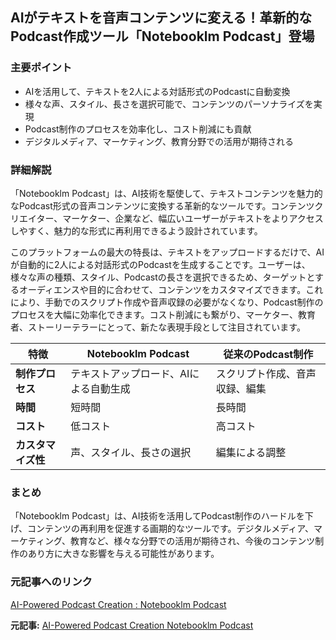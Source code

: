 ## AIがテキストを音声コンテンツに変える！革新的なPodcast作成ツール「Notebooklm Podcast」登場

### 主要ポイント

* AIを活用して、テキストを2人による対話形式のPodcastに自動変換
* 様々な声、スタイル、長さを選択可能で、コンテンツのパーソナライズを実現
* Podcast制作のプロセスを効率化し、コスト削減にも貢献
* デジタルメディア、マーケティング、教育分野での活用が期待される

### 詳細解説

「Notebooklm Podcast」は、AI技術を駆使して、テキストコンテンツを魅力的なPodcast形式の音声コンテンツに変換する革新的なツールです。コンテンツクリエイター、マーケター、企業など、幅広いユーザーがテキストをよりアクセスしやすく、魅力的な形式に再利用できるよう設計されています。

このプラットフォームの最大の特長は、テキストをアップロードするだけで、AIが自動的に2人による対話形式のPodcastを生成することです。ユーザーは、様々な声の種類、スタイル、Podcastの長さを選択できるため、ターゲットとするオーディエンスや目的に合わせて、コンテンツをカスタマイズできます。これにより、手動でのスクリプト作成や音声収録の必要がなくなり、Podcast制作のプロセスを大幅に効率化できます。コスト削減にも繋がり、マーケター、教育者、ストーリーテラーにとって、新たな表現手段として注目されています。

| 特徴 | Notebooklm Podcast | 従来のPodcast制作 |
|---|---|---|
| **制作プロセス** | テキストアップロード、AIによる自動生成 | スクリプト作成、音声収録、編集 |
| **時間** | 短時間 | 長時間 |
| **コスト** | 低コスト | 高コスト |
| **カスタマイズ性** | 声、スタイル、長さの選択 | 編集による調整 |

### まとめ

「Notebooklm Podcast」は、AI技術を活用してPodcast制作のハードルを下げ、コンテンツの再利用を促進する画期的なツールです。デジタルメディア、マーケティング、教育など、様々な分野での活用が期待され、今後のコンテンツ制作のあり方に大きな影響を与える可能性があります。

### 元記事へのリンク

[AI-Powered Podcast Creation : Notebooklm Podcast](https://aideaflowpodcast.com/notebooklm-podcast/)


**元記事:** [AI-Powered Podcast Creation Notebooklm Podcast ](https://www.trendhunter.com/amp/trends/notebooklm-podcast)